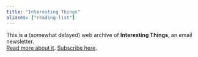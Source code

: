 ```yaml
---
title: "Interesting Things"
aliases: ["reading-list"]
---
```


This is a (somewhat delayed) web archive of **Interesting Things**, an email newsletter. 
<br />[Read more about it](/blog/interesting-things). [Subscribe here](/newsletter).
